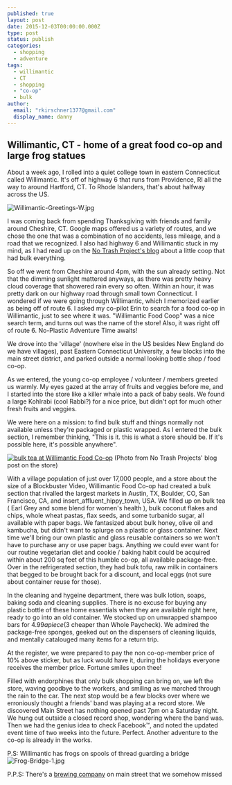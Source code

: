 ```yaml
---
published: true
layout: post
date: 2015-12-03T00:00:00.000Z
type: post
status: publish
categories: 
  - shopping
  - adventure
tags: 
  - willimantic
  - CT
  - shopping
  - "co-op"
  - bulk
author: 
  email: "rkirschner1377@gmail.com"
  display_name: danny
---
```



## Willimantic, CT - home of a great food co-op and large frog statues

About a week ago, I rolled into a quiet college town in eastern Connecticut called Willimantic. It's off of highway 6 that runs from Providence, RI all the way to around Hartford, CT. To Rhode Islanders, that's about halfway across the US. 

![Willimantic-Greetings-W.jpg]({{site.baseurl}}/media/Willimantic-Greetings-W.jpg)

I was coming back from spending Thanksgiving with friends and family around Cheshire, CT. Google maps offered us a variety of routes, and we chose the one that was a combination of no accidents, less mileage, and a road that we recognized. I also had highway 6 and Willimantic stuck in my mind, as I had read up on the [No Trash Project's blog](http://notrashproject.com/) about a little coop that had bulk everything. 

So off we went from Cheshire around 4pm, with the sun already setting. Not that the dimming sunlight mattered anyways, as there was pretty heavy cloud coverage that showered rain every so often. Within an hour, it was pretty dark on our highway road through small town Connecticut. I wondered if we were going through Willimantic, which I memorized earlier as being off of route 6. I asked my co-pilot Erin to search for a food co-op in Willimantic, just to see where it was. "Willimantic Food Coop" was a nice search term, and turns out was the name of the store! Also, it was right off of route 6. No-Plastic Adventure Time awaits! 

We drove into the 'village' (nowhere else in the US besides New England do we have villages), past Eastern Connecticut University, a few blocks into the main street district, and parked outside a normal looking bottle shop / food co-op. 

As we entered, the young co-op employee / volunteer / members greeted us warmly. My eyes gazed at the array of fruits and veggies before me, and I started into the store like a killer whale into a pack of baby seals. We found a large Kohlrabi (cool Rabbi?) for a nice price, but didn't opt for much other fresh fruits and veggies. 

We were here on a mission: to find bulk stuff and things normally not available unless they're packaged or plastic wrapped. As I entered the bulk section, I remember thinking, "This is it. this is what a store should be. If it's possible here, it's possible anywhere". 

[<img src="http://notrashproject.com/wp-content/uploads/2012/12/tumblr_mej6q7z2dV1r4eq12o4_1280-1024x781.jpg" title="bulk tea at Willimantic Food Co-op">](http://notrashproject.com/2012/12/05/i-spent-this-past-weekend-visiting-friends-and/) (Photo from No Trash Projects' blog post on the store)

With a village population of just over 17,000 people, and a store about the size of a Blockbuster Video, Willimantic Food Co-op had created a bulk section that rivalled the largest markets in Austin, TX, Boulder, CO, San Francisco, CA, and insert_affluent_hippy_town, USA. We filled up on bulk tea ( Earl Grey and some blend for women's health ), bulk coconut flakes and chips, whole wheat pastas, flax seeds, and some turbanido sugar, all available with paper bags. We fantasized about bulk honey, olive oil and kambucha, but didn't want to splurge on a plastic or glass container. Next time we'll bring our own plastic and glass reusable containers so we won't have to purchase any or use paper bags. Anything we could ever want for our routine vegetarian diet and cookie / baking habit could be acquired within about 200 sq feet of this humble co-op, all available package-free. Over in the refrigerated section, they had bulk tofu, raw milk in containers that begged to be brought back for a discount, and local eggs (not sure about container reuse for those).

In the cleaning and hygeine department, there was bulk lotion, soaps, baking soda and cleaning supplies. There is no excuse for buying any plastic bottle of these home essentials when they are available right here, ready to go into an old container. We stocked up on unwrapped shampoo bars for $4.99 a piece ($3 cheaper than Whole Paycheck). We admired the package-free sponges, geeked out on the dispensers of cleaning liquids, and mentally catalouged many items for a return trip.

At the register, we were prepared to pay the non co-op-member price of 10% above sticker, but as luck would have it, during the holidays everyone receives the member price. Fortune smiles upon thee!

Filled with endorphines that only bulk shopping can bring on, we left the store, waving goodbye to the workers, and smiling as we marched through the rain to the car. The next stop would be a few blocks over where we erroniously thought a friends' band was playing at a record store. We discovered Main Street has nothing opened past 7pm on a Saturday night. We hung out outside a closed record shop, wondering where the band was. Then we had the genius idea to check Facebook™, and noted the updated event time of two weeks into the future. Perfect. Another adventure to the co-op is already in the works.

P.S: Willimantic has frogs on spools of thread guarding a bridge
![Frog-Bridge-1.jpg]({{site.baseurl}}/media/Frog-Bridge-1.jpg)


P.P.S: There's a [brewing company](http://www.willimanticbrewingcompany.com/) on main street that we somehow missed
